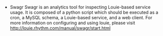 * Swagr
Swagr is an analytics tool for inspecting Louie-based service usage. It is composed of a python script which should be executed as a cron, a MySQL schema, a Louie-based service, and a web client. For more information on configuring and
using louie, please visit http://louie.rhythm.com/manual/swagr/start.html
